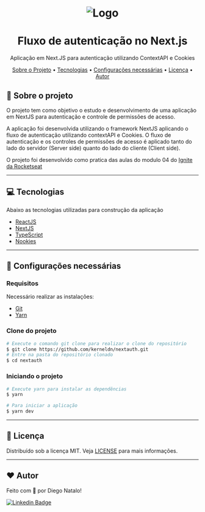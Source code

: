<h1 align="center">
  <img alt="Logo" src="https://repository-images.githubusercontent.com/344824358/0ff8ac80-8026-11eb-8ed1-e8b77764fbcd" alt="Ignite React">
</h1>

<h1 align="center">
    Fluxo de autenticação no Next.js
</h1>
<p align="center">Aplicação em Next.JS para autenticação utilizando ContextAPI e Cookies</p>


<p align="center">
 <a href="#-sobre-o-projeto">Sobre o Projeto</a> •
 <a href="#-tecnologias">Tecnologias</a> •
 <a href="#-configurações-necessárias">Configurações necessárias</a> •
 <a href="#-licença">Licença</a> •
 <a href="#%EF%B8%8F-autor">Autor</a>
</p>

## 📌 Sobre o projeto

O projeto tem como objetivo o estudo e desenvolvimento de uma aplicação em NextJS para autenticação e controle de permissões de acesso.

A aplicação foi desenvolvida utilizando o framework NextJS aplicando o fluxo de autenticação utilizando contextAPI e Cookies. O fluxo de autenticação e os controles de permissões de acesso é aplicado tanto do lado do servidor (Server side) quanto do lado do cliente (Client side).

O projeto foi desenvolvido como pratica das aulas do modulo 04 do [Ignite da Rocketseat](https://rocketseat.com.br/)

---

## 💻 Tecnologias

Abaixo as tecnologias utilizadas para construção da aplicação

- [ReactJS](https://reactjs.org/)
- [NextJS](https://nextjs.org/)
- [TypeScript](https://www.typescriptlang.org/)
- [Nookies](https://github.com/maticzav/nookies)

---

## 🚧 Configurações necessárias

### **Requisitos**

Necessário realizar as instalações:

- [Git](https://git-scm.com/)
- [Yarn](https://classic.yarnpkg.com)

### **Clone do projeto**

```bash
# Execute o comando git clone para realizar o clone do repositório
$ git clone https://github.com/kerneldn/nextauth.git
# Entre na pasta do repositório clonado
$ cd nextauth
```

### **Iniciando o projeto**

```bash
# Execute yarn para instalar as dependências
$ yarn

# Para iniciar a aplicação
$ yarn dev

```

---

## 📜 Licença

Distribuído sob a licença MIT. Veja [LICENSE](LICENSE) para mais informações.

---

## ❤️ Autor

Feito com 💜 por Diego Natalo!

[![Linkedin Badge](https://img.shields.io/badge/-Diego-blue?style=flat-square&logo=Linkedin&logoColor=white&link=https://www.linkedin.com/in/tgmarinho/)](https://www.linkedin.com/in/diego-natalo/)
